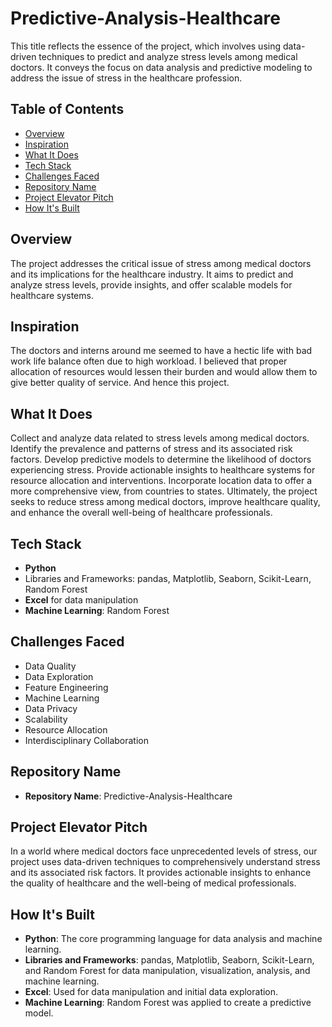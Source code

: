 # Predictive-Analysis-Healthcare
This title reflects the essence of the project, which involves using data-driven techniques to predict and analyze stress levels among medical doctors. It conveys the focus on data analysis and predictive modeling to address the issue of stress in the healthcare profession.

## Table of Contents
- [Overview](#overview)
- [Inspiration](#inspiration)
- [What It Does](#what-it-does)
- [Tech Stack](#tech-stack)
- [Challenges Faced](#challenges-faced)
- [Repository Name](#repository-name)
- [Project Elevator Pitch](#elevator-pitch)
- [How It's Built](#how-its-built)


## Overview
The project addresses the critical issue of stress among medical doctors and its implications for the healthcare industry. It aims to predict and analyze stress levels, provide insights, and offer scalable models for healthcare systems.

## Inspiration
The doctors and interns around me seemed to have a hectic life with bad work life balance often due to high workload. I believed that proper allocation of resources would lessen their burden and would allow them to give better quality of service. And hence this project.

## What It Does
Collect and analyze data related to stress levels among medical doctors. Identify the prevalence and patterns of stress and its associated risk factors. Develop predictive models to determine the likelihood of doctors experiencing stress. Provide actionable insights to healthcare systems for resource allocation and interventions. Incorporate location data to offer a more comprehensive view, from countries to states. Ultimately, the project seeks to reduce stress among medical doctors, improve healthcare quality, and enhance the overall well-being of healthcare professionals.

## Tech Stack
- **Python**
- Libraries and Frameworks: pandas, Matplotlib, Seaborn, Scikit-Learn, Random Forest
- **Excel** for data manipulation
- **Machine Learning**: Random Forest

## Challenges Faced
- Data Quality
- Data Exploration
- Feature Engineering
- Machine Learning
- Data Privacy
- Scalability
- Resource Allocation
- Interdisciplinary Collaboration

## Repository Name
- **Repository Name**: Predictive-Analysis-Healthcare

## Project Elevator Pitch
In a world where medical doctors face unprecedented levels of stress, our project uses data-driven techniques to comprehensively understand stress and its associated risk factors. It provides actionable insights to enhance the quality of healthcare and the well-being of medical professionals.

## How It's Built
- **Python**: The core programming language for data analysis and machine learning.
- **Libraries and Frameworks**: pandas, Matplotlib, Seaborn, Scikit-Learn, and Random Forest for data manipulation, visualization, analysis, and machine learning.
- **Excel**: Used for data manipulation and initial data exploration.
- **Machine Learning**: Random Forest was applied to create a predictive model.

